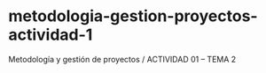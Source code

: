 # metodologia-gestion-proyectos-actividad-1
Metodología y gestión de proyectos / ACTIVIDAD 01 – TEMA 2
